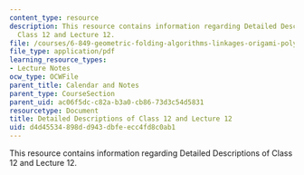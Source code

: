 ```yaml
---
content_type: resource
description: This resource contains information regarding Detailed Descriptions of
  Class 12 and Lecture 12.
file: /courses/6-849-geometric-folding-algorithms-linkages-origami-polyhedra-fall-2012/d4d45534898dd943dbfeecc4fd8c0ab1_MIT6_849F12_desc12.pdf
file_type: application/pdf
learning_resource_types:
- Lecture Notes
ocw_type: OCWFile
parent_title: Calendar and Notes
parent_type: CourseSection
parent_uid: ac06f5dc-c82a-b3a0-cb86-73d3c54d5831
resourcetype: Document
title: Detailed Descriptions of Class 12 and Lecture 12
uid: d4d45534-898d-d943-dbfe-ecc4fd8c0ab1
---
```

This resource contains information regarding Detailed Descriptions of Class 12 and Lecture 12.


